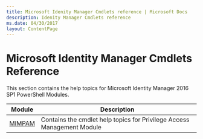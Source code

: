 ```yaml
---
title: Microsoft Idenity Manager Cmdlets reference | Microsoft Docs
description: Idenity Manager Cmdlets reference 
ms.date: 04/30/2017
layout: ContentPage
---
```


# Microsoft Identity Manager Cmdlets Reference
  
This section contains the help topics for Microsoft Identity Manager 2016 SP1 PowerShell Modules.

Module | Description
------ | -----------
[MIMPAM](/powershell/identitymanager/mimpam/vlatest/mimpam  ) | Contains the cmdlet help topics for Privilege Access Management Module
